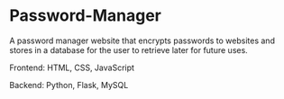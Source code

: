 # Password-Manager

A password manager website that encrypts passwords to websites and stores in a database for the user to retrieve later for future uses.

Frontend: HTML, CSS, JavaScript

Backend: Python, Flask, MySQL
